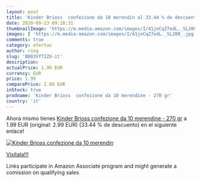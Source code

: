 ```yaml
---
layout: post
title: 'Kinder Brioss  confezione da 10 merendin al 33.44 % de descuento'
date: 2020-09-23 09:18:31
thumbnailImage: 'https://m.media-amazon.com/images/I/41jnCqZ7edL._SL200_.jpg'
images: [ 'https://m.media-amazon.com/images/I/41jnCqZ7edL._SL200_.jpg' ]
comments: true
category: ofertas
author: ring
slug: 'B003VYTIZU-it'
description:
actualPrice: 1.99 EUR
currency: EUR
price: 1.99
comparePrice: 2.99 EUR
inStock: true
prodname: 'Kinder Brioss  confezione da 10 merendine - 270 gr'
country: 'it'
---
```


Ahora mismo tienes [Kinder Brioss  confezione da 10 merendine - 270 gr](https://www.amazon.it/dp/B003VYTIZU/?tag=tolees00-21) a 1.99 EUR (original: 2.99 EUR) (33.44 %  de descuento) en el siguiente enlace!

[![Kinder Brioss  confezione da 10 merendin](https://m.media-amazon.com/images/I/41jnCqZ7edL._SL200_.jpg)](https://www.amazon.it/dp/B003VYTIZU/?tag=tolees00-21)

[Visítala!!!](https://www.amazon.it/dp/B003VYTIZU/?tag=tolees00-21)

Links participate in Amazon Associate program and might generate a comission on qualifying sales
